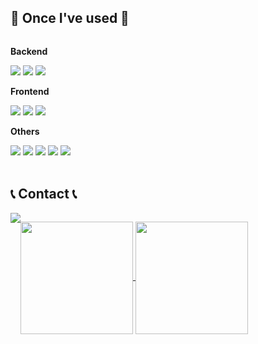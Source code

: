 
## 🔨 Once I've used 🔨
<div style="display:flex; flex-direction:column; align-items:flex-start;">
    <!-- Backend -->
    <p><strong>Backend</strong></p>
    <div>
        <img src="https://img.shields.io/badge/Java-007396?style=flat-square&logo=Java&logoColor=white"> 
        <img src="https://img.shields.io/badge/Django-092E20?style=flat-square&logo=Django&logoColor=white"/></a>
        <img src="https://img.shields.io/badge/MySQL-4479A1?style=flat&logo=MySQL&logoColor=white" style="border-radius:10%;"/>
    </div>
    <!-- Frontend -->
    <p><strong>Frontend</strong></p>
    <div>
        <img src="https://img.shields.io/badge/html5-E34F26?style=flat-square&logo=html5&logoColor=white"> 
        <img src="https://img.shields.io/badge/css-1572B6?style=flat-square&logo=css3&logoColor=white"> 
        <img src="https://img.shields.io/badge/javascript-F7DF1E?style=flat-square&logo=javascript&logoColor=black"> 
    </div>
    <!-- Others -->
    <p><strong>Others</strong></p>
    <div>
        <img src="https://img.shields.io/badge/QGIS-589632?style=flat-square&logo=qgis&logoColor=white"/>
       <img src="https://img.shields.io/badge/ArcGIS-2C7AC3?style=flat-square&logo=ArcGIS&logoColor=white"/>
        <img src="https://img.shields.io/badge/Andoid Studio-3DDC84?style=flat-square&logo=android studio&logoColor=white">
        <img src="https://img.shields.io/badge/python-3776AB?style=flat-square&logo=python&logoColor=white"> 
        <img src="https://img.shields.io/badge/docker-2496ED?style=flat-square&logo=docker&logoColor=white"> 
</div><br>
</div>

## 📞 Contact 📞
<div style="display:flex; flex-direction:row;">
 <a href="https://velog.io/@cutehypretty/posts">
 <img src="https://img.shields.io/badge/Velog-20C997?style=for-the-badge&logo=Velog&logoColor=white"/></a>  
  <br/>

 <br>

<p align="center">
  <a href="https://github.com/imysh578">
    <img align="center" style="height:180px" src="https://github-readme-stats.vercel.app/api/top-langs/?username=hyleee&layout=compact&theme=nord&hide_border=true" />
  </a>
  <a href="https://solved.ac/9rooming">
    <img align="center" style="height:180px" src="http://mazassumnida.wtf/api/v2/generate_badge?boj=9rooming" />
  </a>
</p>



